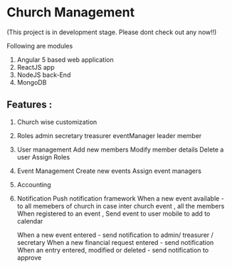 # Church Management 
(This project is in development stage. Please dont check out any now!!)

Following are modules
1) Angular 5 based web application 
2) ReactJS app
3) NodeJS back-End
4) MongoDB 

Features :
-------------------
1) Church wise customization 
2) Roles 
	admin
	secretary
	treasurer
	eventManager
	leader
	member
	
3) User management
	Add new members 
	Modify member details 
	Delete a user
	Assign Roles 
4) Event Management
	Create new events 
	Assign event managers
5) Accounting
	
6) Notification
	Push notification framework 
	When a new event available - to all memebers  of church 
	                             in case inter church event , all the members 
	When registered to an event , Send event to user mobile to add to calendar
	
	When a new event entered - send notification to admin/ treasurer / secretary
	When a new financial request entered - send notification 
	When an entry entered, modified or deleted - send notification to approve 
	
	
